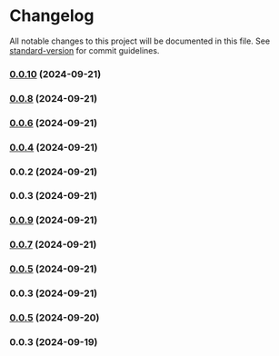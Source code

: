 # Changelog

All notable changes to this project will be documented in this file. See [standard-version](https://github.com/conventional-changelog/standard-version) for commit guidelines.

### [0.0.10](https://github.com/komeilm76/km-generator/compare/v0.0.8...v0.0.10) (2024-09-21)

### [0.0.8](https://github.com/komeilm76/km-generator/compare/v0.0.6...v0.0.8) (2024-09-21)

### [0.0.6](https://github.com/komeilm76/km-generator/compare/v0.0.4...v0.0.6) (2024-09-21)

### [0.0.4](https://github.com/komeilm76/km-generator/compare/v0.0.2...v0.0.4) (2024-09-21)

### 0.0.2 (2024-09-21)

### 0.0.3 (2024-09-21)

### [0.0.9](https://github.com/komeilm76/km-generator/compare/v0.0.7...v0.0.9) (2024-09-21)

### [0.0.7](https://github.com/komeilm76/km-generator/compare/v0.0.5...v0.0.7) (2024-09-21)

### [0.0.5](https://github.com/komeilm76/km-generator/compare/v0.0.3...v0.0.5) (2024-09-21)

### 0.0.3 (2024-09-21)

### [0.0.5](https://github.com/komeilm76/km-generator/compare/v0.0.3...v0.0.5) (2024-09-20)

### 0.0.3 (2024-09-19)
